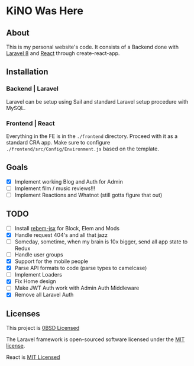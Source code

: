 # KiNO Was Here

## About

This is my personal website's code. It consists of a Backend done with [Laravel 8](https://laravel.com/docs/8.x) and [React](https://reactjs.org/) through create-react-app.

## Installation

### Backend | Laravel

Laravel can be setup using Sail and standard Laravel setup procedure with MySQL.

### Frontend | React

Everything in the FE is in the `./frontend` directory. Proceed with it as a standard CRA app. Make sure to configure `./frontend/src/Config/Environment.js` based on the template.

## Goals

- [x] Implement working Blog and Auth for Admin
- [ ] Implement film / music reviews!!!
- [ ] Implement Reactions and Whatnot (still gotta figure that out)

## TODO
- [ ] Install [rebem-jsx](https://github.com/rebem/rebem-jsx) for Block, Elem and Mods
- [x] Handle request 404's and all that jazz
- [ ] Someday, sometime, when my brain is 10x bigger, send all app state to Redux
- [ ] Handle user groups
- [x] Support for the mobile people
- [x] Parse API formats to code (parse types to camelcase)
- [ ] Implement Loaders
- [x] Fix Home design
- [ ] Make JWT Auth work with Admin Auth Middleware
- [x] Remove all Laravel Auth

## Licenses

This project is [0BSD Licensed](https://github.com/kinowashere/kwh/blob/main/LICENSE.txt)

The Laravel framework is open-sourced software licensed under the [MIT license](https://opensource.org/licenses/MIT).

React is [MIT Licensed](https://github.com/facebook/react/blob/main/LICENSE)
